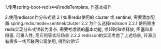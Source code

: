 1.使用spring-boot-redis中的redisTemplate, 作基本操作

2.使用redisson作分布式锁
    2.1 如果redis使用的 cluster 或 sentinel, 需要添加配置 spring.redis.mode=sentinel/cluster
    2.2 为什么选择redisson
        2.2.1 使用原生redis实现分布式锁较为复杂, 需要考虑锁的基本功能, 锁超时和锁释放, 阻塞和非阻塞, 可重入性, 高可用等实际场景
        2.2.2 redisson的实现考虑了上述场景, 开源且有很多一线互联网公司使用, 得到过验证